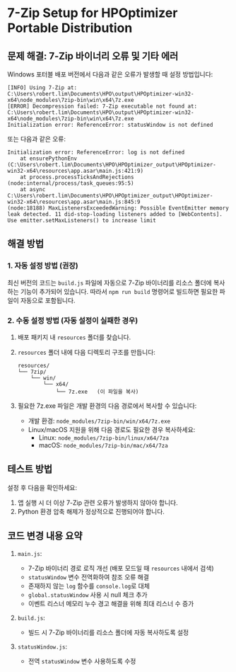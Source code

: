 # 7-Zip Setup for HPOptimizer Portable Distribution

## 문제 해결: 7-Zip 바이너리 오류 및 기타 에러

Windows 포터블 배포 버전에서 다음과 같은 오류가 발생할 때 설정 방법입니다:

```
[INFO] Using 7-Zip at: C:\Users\robert.lim\Documents\HPO\output\HPOptimizer-win32-x64\node_modules\7zip-bin\win\x64\7z.exe
[ERROR] Decompression failed: 7-Zip executable not found at: C:\Users\robert.lim\Documents\HPO\output\HPOptimizer-win32-x64\node_modules\7zip-bin\win\x64\7z.exe
Initialization error: ReferenceError: statusWindow is not defined
```

또는 다음과 같은 오류:

```
Initialization error: ReferenceError: log is not defined
    at ensurePythonEnv (C:\Users\robert.lim\Documents\HPO\HPOptimizer_output\HPOptimizer-win32-x64\resources\app.asar\main.js:421:9)
    at process.processTicksAndRejections (node:internal/process/task_queues:95:5)
    at async C:\Users\robert.lim\Documents\HPO\HPOptimizer_output\HPOptimizer-win32-x64\resources\app.asar\main.js:845:9
(node:18188) MaxListenersExceededWarning: Possible EventEmitter memory leak detected. 11 did-stop-loading listeners added to [WebContents]. Use emitter.setMaxListeners() to increase limit
```

## 해결 방법 

### 1. 자동 설정 방법 (권장)

최신 버전의 코드는 `build.js` 파일에 자동으로 7-Zip 바이너리를 리소스 폴더에 복사하는 기능이 추가되어 있습니다. 따라서 `npm run build` 명령어로 빌드하면 필요한 파일이 자동으로 포함됩니다.

### 2. 수동 설정 방법 (자동 설정이 실패한 경우)

1. 배포 패키지 내 `resources` 폴더를 찾습니다.
2. `resources` 폴더 내에 다음 디렉토리 구조를 만듭니다:
   ```
   resources/
   └── 7zip/
       └── win/
           └── x64/
               └── 7z.exe   (이 파일을 복사)
   ```

3. 필요한 7z.exe 파일은 개발 환경의 다음 경로에서 복사할 수 있습니다:
   - 개발 환경: `node_modules/7zip-bin/win/x64/7z.exe`
   - Linux/macOS 지원을 위해 다음 경로도 필요한 경우 복사하세요:
     - Linux: `node_modules/7zip-bin/linux/x64/7za`
     - macOS: `node_modules/7zip-bin/mac/x64/7za`

## 테스트 방법

설정 후 다음을 확인하세요:

1. 앱 실행 시 더 이상 7-Zip 관련 오류가 발생하지 않아야 합니다.
2. Python 환경 압축 해제가 정상적으로 진행되어야 합니다.

## 코드 변경 내용 요약

1. `main.js`: 
   - 7-Zip 바이너리 경로 로직 개선 (배포 모드일 때 `resources` 내에서 검색)
   - `statusWindow` 변수 전역화하여 참조 오류 해결
   - 존재하지 않는 `log` 함수를 `console.log`로 대체
   - `global.statusWindow` 사용 시 null 체크 추가
   - 이벤트 리스너 메모리 누수 경고 해결을 위해 최대 리스너 수 증가

2. `build.js`: 
   - 빌드 시 7-Zip 바이너리를 리소스 폴더에 자동 복사하도록 설정

3. `statusWindow.js`: 
   - 전역 `statusWindow` 변수 사용하도록 수정 